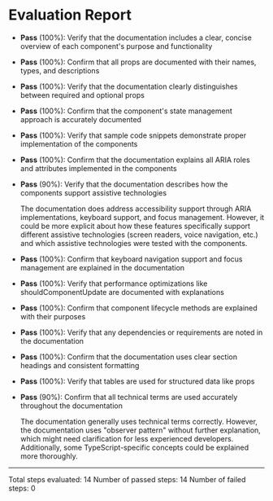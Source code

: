 # Evaluation Report

- **Pass** (100%): Verify that the documentation includes a clear, concise overview of each component's purpose and functionality
- **Pass** (100%): Confirm that all props are documented with their names, types, and descriptions
- **Pass** (100%): Verify that the documentation clearly distinguishes between required and optional props
- **Pass** (100%): Confirm that the component's state management approach is accurately documented
- **Pass** (100%): Verify that sample code snippets demonstrate proper implementation of the components
- **Pass** (100%): Confirm that the documentation explains all ARIA roles and attributes implemented in the components
- **Pass** (90%): Verify that the documentation describes how the components support assistive technologies

    The documentation does address accessibility support through ARIA implementations, keyboard support, and focus management. However, it could be more explicit about how these features specifically support different assistive technologies (screen readers, voice navigation, etc.) and which assistive technologies were tested with the components.

- **Pass** (100%): Confirm that keyboard navigation support and focus management are explained in the documentation
- **Pass** (100%): Verify that performance optimizations like shouldComponentUpdate are documented with explanations
- **Pass** (100%): Confirm that component lifecycle methods are explained with their purposes
- **Pass** (100%): Verify that any dependencies or requirements are noted in the documentation
- **Pass** (100%): Confirm that the documentation uses clear section headings and consistent formatting
- **Pass** (100%): Verify that tables are used for structured data like props
- **Pass** (90%): Confirm that all technical terms are used accurately throughout the documentation

    The documentation generally uses technical terms correctly. However, the documentation uses "observer pattern" without further explanation, which might need clarification for less experienced developers. Additionally, some TypeScript-specific concepts could be explained more thoroughly.

---

Total steps evaluated: 14
Number of passed steps: 14
Number of failed steps: 0